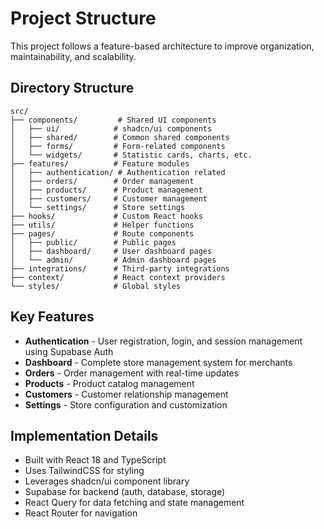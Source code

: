 
# Project Structure

This project follows a feature-based architecture to improve organization, maintainability, and scalability.

## Directory Structure

```
src/
├── components/         # Shared UI components
│   ├── ui/            # shadcn/ui components
│   ├── shared/        # Common shared components
│   ├── forms/         # Form-related components
│   └── widgets/       # Statistic cards, charts, etc.
├── features/          # Feature modules
│   ├── authentication/ # Authentication related
│   ├── orders/        # Order management
│   ├── products/      # Product management
│   ├── customers/     # Customer management
│   └── settings/      # Store settings
├── hooks/             # Custom React hooks
├── utils/             # Helper functions
├── pages/             # Route components
│   ├── public/        # Public pages
│   ├── dashboard/     # User dashboard pages
│   └── admin/         # Admin dashboard pages
├── integrations/      # Third-party integrations
├── context/           # React context providers
└── styles/            # Global styles
```

## Key Features

- **Authentication** - User registration, login, and session management using Supabase Auth
- **Dashboard** - Complete store management system for merchants
- **Orders** - Order management with real-time updates
- **Products** - Product catalog management
- **Customers** - Customer relationship management
- **Settings** - Store configuration and customization

## Implementation Details

- Built with React 18 and TypeScript
- Uses TailwindCSS for styling
- Leverages shadcn/ui component library
- Supabase for backend (auth, database, storage)
- React Query for data fetching and state management
- React Router for navigation

